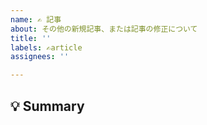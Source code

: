 ```yaml
---
name: ✍ 記事
about: その他の新規記事、または記事の修正について
title: ''
labels: ✍article
assignees: ''

---
```


<!--
Issueありがとうございます!
まず初めに, Issueの重複を避けるために, そのIssueが既に報告されていないか確認してください.
-->

## 💡 Summary

<!-- 何を書いてほしいか，どの記事が間違っているかを簡単にまとめてください -->
